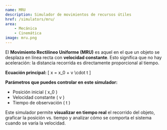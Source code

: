 ```yaml
---
name: MRU
description: Simulador de movimientos de recursos útiles
href: /simulators/mru/
area: 
    - Mecánica
    - Cinemática
image: mru.png
---
```

El **Movimiento Rectilíneo Uniforme (MRU)** es aquel en el que un objeto se desplaza en línea recta con **velocidad constante**. Esto significa que no hay aceleración: la distancia recorrida es directamente proporcional al tiempo.

**Ecuación principal:**
\[
x = x_0 + v \cdot t
\]

**Parámetros que puedes controlar en este simulador:**
- Posición inicial \( x_0 \)
- Velocidad constante \( v \)
- Tiempo de observación \( t \)

Este simulador permite **visualizar en tiempo real** el recorrido del objeto, graficar la posición vs. tiempo y analizar cómo se comporta el sistema cuando se varía la velocidad.
